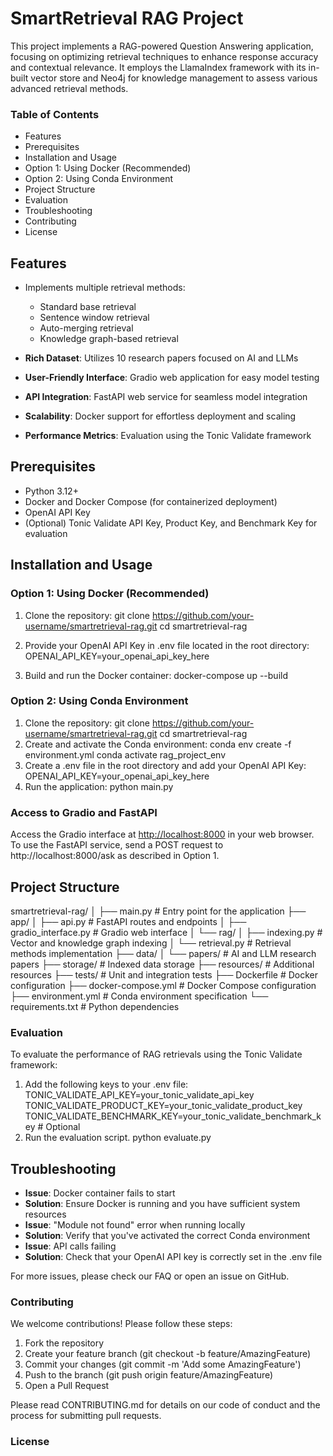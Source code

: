 # SmartRetrieval RAG Project

This project implements a RAG-powered Question Answering application, focusing on optimizing retrieval techniques to enhance response accuracy and contextual relevance. It employs the LlamaIndex framework with its in-built vector store and Neo4j for knowledge management to assess various advanced retrieval methods.

### Table of Contents
- Features
- Prerequisites
- Installation and Usage
- Option 1: Using Docker (Recommended)
- Option 2: Using Conda Environment
- Project Structure
- Evaluation
- Troubleshooting
- Contributing
- License
  
## Features

- Implements multiple retrieval methods:
  - Standard base retrieval
  - Sentence window retrieval
  - Auto-merging retrieval
  - Knowledge graph-based retrieval

- **Rich Dataset**: Utilizes 10 research papers focused on AI and LLMs
- **User-Friendly Interface**: Gradio web application for easy model testing
- **API Integration**: FastAPI web service for seamless model integration
- **Scalability**: Docker support for effortless deployment and scaling
- **Performance Metrics**: Evaluation using the Tonic Validate framework

## Prerequisites

- Python 3.12+
- Docker and Docker Compose (for containerized deployment)
- OpenAI API Key
- (Optional) Tonic Validate API Key, Product Key, and Benchmark Key for evaluation

## Installation and Usage

### Option 1: Using Docker (Recommended)
1. Clone the repository:
   git clone https://github.com/your-username/smartretrieval-rag.git
   cd smartretrieval-rag

2. Provide your OpenAI API Key in .env file located in the root directory:
   OPENAI_API_KEY=your_openai_api_key_here

3. Build and run the Docker container:
   docker-compose up --build

### Option 2: Using Conda Environment

1. Clone the repository:
   git clone https://github.com/your-username/smartretrieval-rag.git
   cd smartretrieval-rag
2. Create and activate the Conda environment:
   conda env create -f environment.yml
   conda activate rag_project_env
3. Create a .env file in the root directory and add your OpenAI API Key:
   OPENAI_API_KEY=your_openai_api_key_here
4. Run the application:
   python main.py

### Access to Gradio and FastAPI
Access the Gradio interface at [http://localhost:8000](http://localhost:8000/) in your web browser.
To use the FastAPI service, send a POST request to http://localhost:8000/ask as described in Option 1.

## Project Structure
smartretrieval-rag/
│
├── main.py                 # Entry point for the application
├── app/
│   ├── api.py              # FastAPI routes and endpoints
│   ├── gradio_interface.py # Gradio web interface
│   └── rag/
│       ├── indexing.py     # Vector and knowledge graph indexing
│       └── retrieval.py    # Retrieval methods implementation
├── data/
│   └── papers/             # AI and LLM research papers
├── storage/                # Indexed data storage
├── resources/              # Additional resources
├── tests/                  # Unit and integration tests
├── Dockerfile              # Docker configuration
├── docker-compose.yml      # Docker Compose configuration
├── environment.yml         # Conda environment specification
└── requirements.txt        # Python dependencies

### Evaluation
To evaluate the performance of RAG retrievals using the Tonic Validate framework:

1. Add the following keys to your .env file:
  TONIC_VALIDATE_API_KEY=your_tonic_validate_api_key
  TONIC_VALIDATE_PRODUCT_KEY=your_tonic_validate_product_key
  TONIC_VALIDATE_BENCHMARK_KEY=your_tonic_validate_benchmark_key  # Optional
2. Run the evaluation script.
   python evaluate.py

## Troubleshooting

- **Issue**: Docker container fails to start
- **Solution**: Ensure Docker is running and you have sufficient system resources
- **Issue**: "Module not found" error when running locally
- **Solution**: Verify that you've activated the correct Conda environment
- **Issue**: API calls failing
- **Solution**: Check that your OpenAI API key is correctly set in the .env file

For more issues, please check our FAQ or open an issue on GitHub.

### Contributing
We welcome contributions! Please follow these steps:

1. Fork the repository
2. Create your feature branch (git checkout -b feature/AmazingFeature)
3. Commit your changes (git commit -m 'Add some AmazingFeature')
4. Push to the branch (git push origin feature/AmazingFeature)
5. Open a Pull Request

Please read CONTRIBUTING.md for details on our code of conduct and the process for submitting pull requests.

### License
